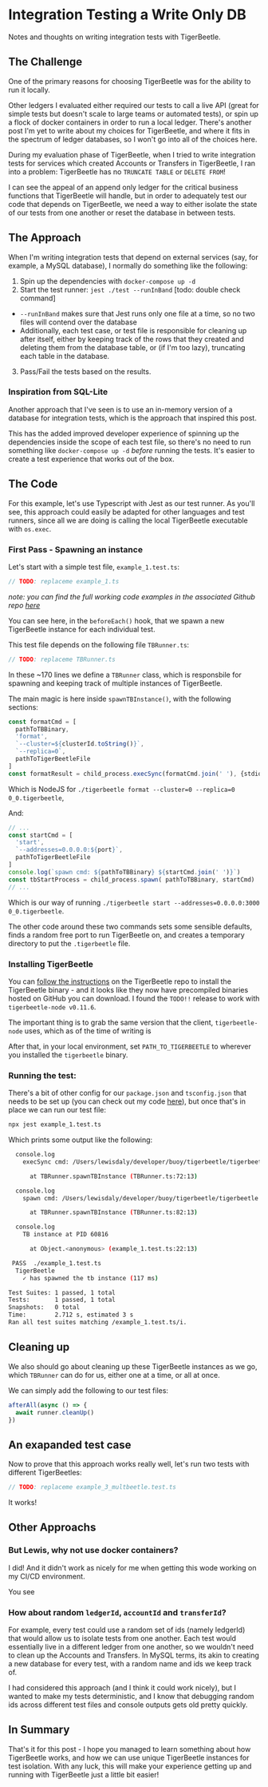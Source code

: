 # Integration Testing a Write Only DB

Notes and thoughts on writing integration tests with TigerBeetle.


## The Challenge

One of the primary reasons for choosing TigerBeetle was for the ability to run it locally.

Other ledgers I evaluated either required our tests to call a live API (great for simple tests but doesn't scale to large teams or automated tests), or spin up a flock of docker containers in order to run a local ledger. There's another post I'm yet to write about my choices for TigerBeetle, and where it fits in the spectrum of ledger databases, so I won't go into all of the choices here.

During my evaluation phase of TigerBeetle, when I tried to write integration tests for services which created Accounts or Transfers in TigerBeetle, I ran into a problem: TigerBeetle has no `TRUNCATE TABLE` or `DELETE FROM`!

I can see the appeal of an append only ledger for the critical business functions that TigerBeetle will handle, but in order to adequately test our code that depends on TigerBeetle, we need a way to either isolate the state of our tests from one another or reset the database in between tests.


## The Approach

When I'm writing integration tests that depend on external services (say, for example, a MySQL database), I normally do something like the following:

1. Spin up the dependencies with `docker-compose up -d`
2. Start the test runner: `jest ./test --runInBand` [todo: double check command]
  - `--runInBand` makes sure that Jest runs only one file at a time, so no two files will contend over the database
  - Additionally, each test case, or test file is responsible for cleaning up after itself, either by keeping track of the rows that they created and deleting them from the database table, or (if I'm too lazy), truncating each table in the database.
3. Pass/Fail the tests based on the results.

### Inspiration from SQL-Lite

Another approach that I've seen is to use an in-memory version of a database for integration tests, which is the approach that inspired this post.

This has the added improved developer experience of spinning up the dependencies inside the scope of each test file, so there's no need to run something like `docker-compose up -d` _before_ running the tests. It's easier to create a test experience that works out of the box.

## The Code

For this example, let's use Typescript with Jest as our test runner. As you'll see, this approach could easily be adapted for other languages and test runners, since all we are doing is calling the local TigerBeetle executable with `os.exec`. 


### First Pass - Spawning an instance

Let's start with a simple test file, `example_1.test.ts`:

```ts
// TODO: replaceme example_1.ts
```

_note: you can find the full working code examples in the associated Github repo [here](https://github.com/lewisdaly/lewblog/tree/master/examples/testing_write_only_db)_

You can see here, in the `beforeEach()` hook, that we spawn a new TigerBeetle instance for each individual test.

This test file depends on the following file `TBRunner.ts`:

```ts
// TODO: replaceme TBRunner.ts
```

In these ~170 lines we define a `TBRunner` class, which is responsbile for spawning and keeping track of multiple instances of TigerBeetle.

The main magic is here inside `spawnTBInstance()`, with the following sections:

```ts
const formatCmd = [
  pathToTBBinary,
  'format',
  `--cluster=${clusterId.toString()}`,
  `--replica=0`,
  pathToTigerBeetleFile
]
const formatResult = child_process.execSync(formatCmd.join(' '), {stdio: 'pipe'})
```

Which is NodeJS for `./tigerbeetle format --cluster=0 --replica=0 0_0.tigerbeetle`,

And:

```ts 
// ...
const startCmd = [
  'start',
  `--addresses=0.0.0.0:${port}`,
  pathToTigerBeetleFile
]
console.log(`spawn cmd: ${pathToTBBinary} ${startCmd.join(' ')}`)
const tbStartProcess = child_process.spawn( pathToTBBinary, startCmd)
// ...
```

Which is our way of running `./tigerbeetle start --addresses=0.0.0.0:3000 0_0.tigerbeetle`.

The other code around these two commands sets some sensible defaults, finds a random free port to run TigerBeetle on, 
and creates a temporary directory to put the `.tigerbeetle` file.


### Installing TigerBeetle

You can [follow the instructions](https://github.com/tigerbeetledb/tigerbeetle#single-binary) on the TigerBeetle repo to 
install the TigerBeetle binary - and it looks like they now have precompiled binaries hosted on GitHub you can download. I found
the `TODO!!` release to work with `tigerbeetle-node v0.11.6`.

The important thing is to grab the same version that the client, `tigerbeetle-node` uses, which as of the time of writing is 

After that, in your local environment, set `PATH_TO_TIGERBEETLE` to wherever you installed the `tigerbeetle` binary.

### Running the test:

There's a bit of other config for our `package.json` and `tsconfig.json` that needs to be set up (you can check out my code [here](https://github.com/lewisdaly/lewblog/tree/master/examples/testing_write_only_db)), but once that's in place we can run our test file:

```bash
npx jest example_1.test.ts
```

Which prints some output like the following:
```bash
  console.log
    execSync cmd: /Users/lewisdaly/developer/buoy/tigerbeetle/tigerbeetle format --cluster=0 --replica=0 /var/folders/8m/w6z8z73d2tbg3jb3v8h615600000gn/T/foo-LG1Itu/0_0.tigerbeetle

      at TBRunner.spawnTBInstance (TBRunner.ts:72:13)

  console.log
    spawn cmd: /Users/lewisdaly/developer/buoy/tigerbeetle/tigerbeetle start --addresses=0.0.0.0:61554 /var/folders/8m/w6z8z73d2tbg3jb3v8h615600000gn/T/foo-LG1Itu/0_0.tigerbeetle

      at TBRunner.spawnTBInstance (TBRunner.ts:82:13)

  console.log
    TB instance at PID 60816

      at Object.<anonymous> (example_1.test.ts:22:13)

 PASS  ./example_1.test.ts
  TigerBeetle
    ✓ has spawned the tb instance (117 ms)

Test Suites: 1 passed, 1 total
Tests:       1 passed, 1 total
Snapshots:   0 total
Time:        2.712 s, estimated 3 s
Ran all test suites matching /example_1.test.ts/i.
```


## Cleaning up

We also should go about cleaning up these TigerBeetle instances as we go, which `TBRunner` can do for us, either one at a time, or all at once.

We can simply add the following to our test files:

```ts
afterAll(async () => {
  await runner.cleanUp()
})
```

## An exapanded test case

Now to prove that this approach works really well, let's run two tests with different TigerBeetles:

```ts
// TODO: replaceme example_3_multbeetle.test.ts
```

It works! 

## Other Approachs



### But Lewis, why not use docker containers?

I did! And it didn't work as nicely for me when getting this wode working on my CI/CD environment.

You see


### How about random `ledgerId`, `accountId` and `transferId`?

For example, every test could use a random set of ids (namely ledgerId) that would allow us to isolate tests from one another. 
Each test would essentially live in a different ledger from one another, so we wouldn't need to clean up the Accounts and 
Transfers. In MySQL terms, its akin to creating a new database for every test, with a random name and ids we keep track of. 

I had considered this approach (and I think it could work nicely), but I wanted to make my tests deterministic, and 
I know that debugging random ids across different test files and console outputs gets old pretty quickly.

## In Summary

That's it for this post - I hope you managed to learn something about how TigerBeetle works, and how we can use unique 
TigerBeetle instances for test isolation. With any luck, this will make your experience getting up and running with TigerBeetle
just a little bit easier!